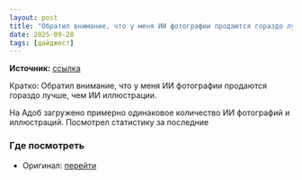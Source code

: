 ```yaml
---
layout: post
title: "Обратил внимание, что у меня ИИ фотографии продаются гораздо лучше, чем ИИ иллюстрации.На Адоб [...]"
date: 2025-09-28
tags: [дайджест]
---
```


**Источник:** [ссылка](https://t.me/fotostoki_ru/416)

Кратко: Обратил внимание, что у меня ИИ фотографии продаются гораздо лучше, чем ИИ иллюстрации.

На Адоб загружено примерно одинаковое количество ИИ фотографий и иллюстраций. Посмотрел статистику за последние

### Где посмотреть
- Оригинал: [перейти]({link})
